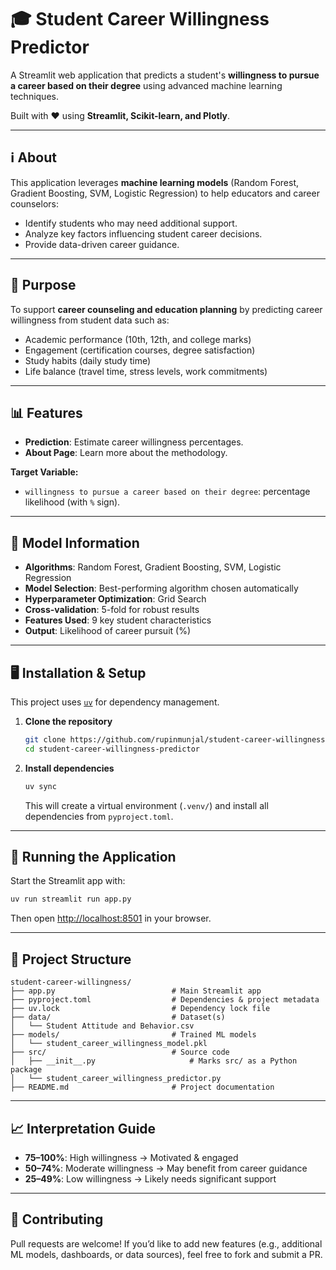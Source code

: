 # 🎓 Student Career Willingness Predictor

A Streamlit web application that predicts a student's **willingness to pursue a career based on their degree** using advanced machine learning techniques. 

Built with ❤️ using **Streamlit, Scikit-learn, and Plotly**.

---

## ℹ️ About

This application leverages **machine learning models** (Random Forest, Gradient Boosting, SVM, Logistic Regression) to help educators and career counselors:

- Identify students who may need additional support.
- Analyze key factors influencing student career decisions.
- Provide data-driven career guidance.

---

## 🎯 Purpose

To support **career counseling and education planning** by predicting career willingness from student data such as:

- Academic performance (10th, 12th, and college marks)
- Engagement (certification courses, degree satisfaction)
- Study habits (daily study time)
- Life balance (travel time, stress levels, work commitments)

---

## 📊 Features

- **Prediction**: Estimate career willingness percentages.
- **About Page**: Learn more about the methodology.

**Target Variable:**
- `willingness to pursue a career based on their degree`: percentage likelihood (with `%` sign).

---

## 🧠 Model Information

- **Algorithms**: Random Forest, Gradient Boosting, SVM, Logistic Regression  
- **Model Selection**: Best-performing algorithm chosen automatically  
- **Hyperparameter Optimization**: Grid Search  
- **Cross-validation**: 5-fold for robust results  
- **Features Used**: 9 key student characteristics  
- **Output**: Likelihood of career pursuit (%)  

---

## 🖥️ Installation & Setup

This project uses [`uv`](https://docs.astral.sh/uv/) for dependency management.

1. **Clone the repository**
   ```bash
   git clone https://github.com/rupinmunjal/student-career-willingness-predictor.git
   cd student-career-willingness-predictor
   ```

2. **Install dependencies**
   ```bash
   uv sync
   ```
   This will create a virtual environment (`.venv/`) and install all dependencies from `pyproject.toml`.

---

## 🚀 Running the Application

Start the Streamlit app with:
```bash
uv run streamlit run app.py
```

Then open [http://localhost:8501](http://localhost:8501) in your browser.

---

## 📂 Project Structure

```
student-career-willingness/
├── app.py                          # Main Streamlit app
├── pyproject.toml                  # Dependencies & project metadata
├── uv.lock                         # Dependency lock file
├── data/                           # Dataset(s)
│   └── Student Attitude and Behavior.csv
├── models/                         # Trained ML models
│   └── student_career_willingness_model.pkl
├── src/                            # Source code
│   ├── __init__.py                     # Marks src/ as a Python package
│   └── student_career_willingness_predictor.py
├── README.md                       # Project documentation
```

---

## 📈 Interpretation Guide

- **75–100%**: High willingness → Motivated & engaged
- **50–74%**: Moderate willingness → May benefit from career guidance
- **25–49%**: Low willingness → Likely needs significant support

---

## 🤝 Contributing

Pull requests are welcome! If you’d like to add new features (e.g., additional ML models, dashboards, or data sources), feel free to fork and submit a PR.